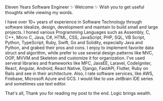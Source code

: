 Eleven Years Software Engineer ✨ Welcome ✨ Wish you to get useful thoughts while viewing my words.

I have over 10+ years of experience in Software Technology through software idealize, design, development and maintain to build small and large projects. I honed various Programming Languages such as Assembly, C, C++, Micro C, Java, C#, HTML, CSS, JavaScript, PHP, SQL, VB Script, Python, TypeScript, Ruby, Swift, Go and Solidity, especially Java and Python, and grabed their pros and cons. I enjoy to implement favorite data struct and algorithm, while prefer to use several design patterns like MVC, OOP, MVVM and Skeleton and customize it for organization. I've used serveral libraries and frameworks like MFC, JavaEE, Laravel, CodeIgniter, React, Angular, Android, React Native, Django, FastAPI, Flutter, Ruby on Rails and see in their architecture. Also, I rate software services, like AWS, Firebase, Microsoft Azure and GCS. I would like to use JetBrain IDE series and sometimes use text editor. 

That's all, Thank you for reading my post to the end. Logic brings wealth.

